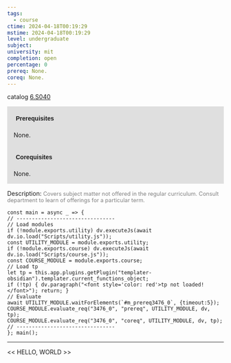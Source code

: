```yaml
---
tags:
  - course
ctime: 2024-04-18T00:19:29
mstime: 2024-04-18T00:19:29
level: undergraduate
subject: 
university: mit
completion: open
percentage: 0
prereq: None.
coreq: None.
---
```


catalog [6.S040](http://student.mit.edu/catalog/m6e.html#6.S040)

<span style="display: block; padding: 15px; background-color: rgb(100, 100, 100, 0.2);"><font id="m_prereq3476_0" style="display: block; font-family: Arial, sans-serif; font-weight: bold; padding: 5px">Prerequisites</font><br><span id="prereq3476_0">None.</span></span>
<span style="display: block; padding: 15px; background-color: rgb(100, 100, 100, 0.2);"><font id="m_coreq3476_0" style="display: block; font-family: Arial, sans-serif; font-weight: bold; padding: 5px">Corequisites</font><br><span id="coreq3476_0">None.</span></span>

<font style="">Description:</font>
<font style="color: grey; font-size: 0.8rem;">Covers subject matter not offered in the regular curriculum. Consult department to learn of offerings for a particular term.</font>

```dataviewjs
const main = async _ => {
// --------------------------------
// Load modules
if (!module.exports.utility) dv.executeJs(await dv.io.load("Scripts/utility.js"));
const UTILITY_MODULE = module.exports.utility;
if (!module.exports.course) dv.executeJs(await dv.io.load("Scripts/course.js"));
const COURSE_MODULE = module.exports.course;
// Load tp
let tp = this.app.plugins.getPlugin("templater-obsidian").templater.current_functions_object;
if (!tp) { dv.paragraph("<font style='color: red'>tp not loaded!</font>"); return; }
// Evaluate
await UTILITY_MODULE.waitForElements(`#m_prereq3476_0`, {timeout:5});
COURSE_MODULE.evaluate_req("3476_0", "prereq", UTILITY_MODULE, dv, tp);
COURSE_MODULE.evaluate_req("3476_0", "coreq", UTILITY_MODULE, dv, tp);
// --------------------------------
}; main();
```

---

<< HELLO, WORLD >>
